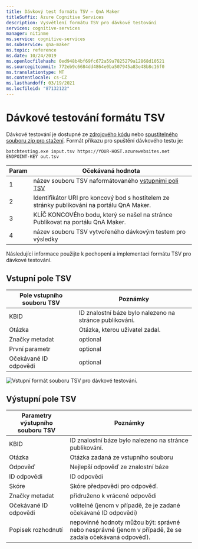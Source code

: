 ```yaml
---
title: Dávkový test formátu TSV – QnA Maker
titleSuffix: Azure Cognitive Services
description: Vysvětlení formátu TSV pro dávkové testování
services: cognitive-services
manager: nitinme
ms.service: cognitive-services
ms.subservice: qna-maker
ms.topic: reference
ms.date: 10/24/2019
ms.openlocfilehash: 0ed948b4bf69fc672a59a7825279a12868d10521
ms.sourcegitcommit: 772eb9c6684dd4864e0ba507945a83e48b8c16f0
ms.translationtype: MT
ms.contentlocale: cs-CZ
ms.lasthandoff: 03/19/2021
ms.locfileid: "87132122"
---
```

# <a name="batch-testing-tsv-format"></a>Dávkové testování formátu TSV

Dávkové testování je dostupné ze [zdrojového kódu](https://github.com/Azure-Samples/cognitive-services-qnamaker-csharp/tree/master/documentation-samples/batchtesting) nebo [spustitelného souboru zip pro stažení](https://aka.ms/qna_btzip). Formát příkazu pro spuštění dávkového testu je:

```console
batchtesting.exe input.tsv https://YOUR-HOST.azurewebsites.net ENDPOINT-KEY out.tsv
```

|Param|Očekávaná hodnota|
|--|--|
|1|název souboru TSV naformátovaného [vstupními poli TSV](#tsv-input-fields)|
|2|Identifikátor URI pro koncový bod s hostitelem ze stránky publikování na portálu QnA Maker.|
|3|KLÍČ KONCOVÉho bodu, který se našel na stránce Publikovat na portálu QnA Maker.|
|4|název souboru TSV vytvořeného dávkovým testem pro výsledky|

Následující informace použijte k pochopení a implementaci formátu TSV pro dávkové testování. 

## <a name="tsv-input-fields"></a>Vstupní pole TSV

|Pole vstupního souboru TSV|Poznámky|
|--|--|
|KBID|ID znalostní báze bylo nalezeno na stránce publikování.|
|Otázka|Otázka, kterou uživatel zadal.|
|Značky metadat|optional|
|První parametr|optional| 
|Očekávané ID odpovědi|optional|

![Vstupní formát souboru TSV pro dávkové testování.](media/batch-test/input-tsv-format-batch-test.png)

## <a name="tsv-output-fields"></a>Výstupní pole TSV 

|Parametry výstupního souboru TSV|Poznámky|
|--|--|
|KBID|ID znalostní báze bylo nalezeno na stránce publikování.|
|Otázka|Otázka zadaná ze vstupního souboru|
|Odpověď|Nejlepší odpověď ze znalostní báze|
|ID odpovědi|ID odpovědi|
|Skóre|Skóre předpovědi pro odpověď. |
|Značky metadat|přidruženo k vrácené odpovědi|
|Očekávané ID odpovědi|volitelné (jenom v případě, že je zadané očekávané ID odpovědi)|
|Popisek rozhodnutí|nepovinné hodnoty můžou být: správné nebo nesprávné (jenom v případě, že se zadala očekávaná odpověď).|

